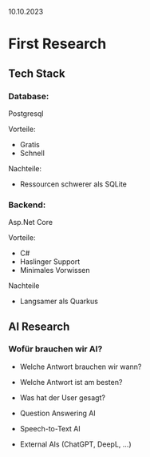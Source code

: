 10.10.2023

# First Research
## Tech Stack
### Database:
Postgresql

Vorteile:
- Gratis
- Schnell

Nachteile:
- Ressourcen schwerer als SQLite

### Backend:
Asp.Net Core

Vorteile:
- C#
- Haslinger Support
- Minimales Vorwissen

Nachteile
- Langsamer als Quarkus

## AI Research
### Wofür brauchen wir AI?

- Welche Antwort brauchen wir wann?
- Welche Antwort ist am besten?
- Was hat der User gesagt?

- Question Answering AI
- Speech-to-Text AI
- External AIs (ChatGPT, DeepL, ...)

